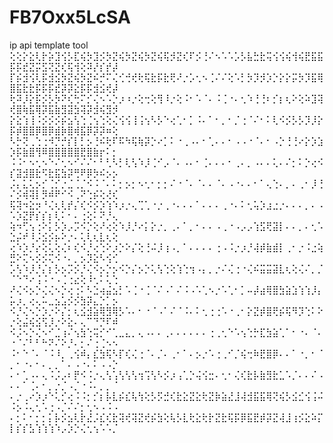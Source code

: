 # FB7Oxx5LcSA
ip api template tool 
⢕⢕⡕⣕⢇⡗⡵⣹⢪⡣⣏⢮⡳⣹⡪⡳⣝⢮⡳⣝⢮⡳⣝⢮⢯⡺⣝⢎⠏⡪⢘⠌⠢⠡⠡⡡⡣⣧⣓⣗⢭⢪⢪⢮⢺⢮⣟⣯⣯⡯⡯⣞⣝⡭⣫⢝⣝⢎⢯⢺⢕⠽⡜⡎⡞⡼
⡏⡮⣺⢪⢇⡯⣺⣪⡳⣝⢮⡳⣝⠮⡚⠍⢌⢊⢚⢞⢗⢯⣗⡯⣗⢟⠜⡐⡡⢂⠢⢈⠌⠌⢕⠡⡃⡳⡹⡺⡱⡑⡕⡕⡭⡳⡹⣯⢿⣿⣯⣗⣗⡯⡯⡯⣞⡽⡽⣕⡯⡯⣺⣪⢞⡼
⢗⠽⡸⡕⡯⡪⡣⡳⠝⢎⢓⠍⡊⢌⠢⠡⡑⡰⠰⡐⢕⢒⢕⢻⠸⡐⢕⠨⠂⠡⠈⠄⠨⢈⠐⠄⢂⠱⢘⢘⠆⡊⡆⢆⠕⢕⠵⣹⢽⢞⣿⢷⣯⢿⡽⣯⣷⣻⣽⣳⢽⡽⣺⢮⣻⡺
⡕⣕⢱⢸⠨⡪⡪⡪⡮⣢⢣⢑⢈⢢⢑⢕⢌⢪⢪⢸⢨⢢⠣⡣⠑⢔⢁⠂⡁⠨⠄⠁⠂⡀⠂⡈⢐⠈⠌⠂⠅⢇⠪⡪⡣⡣⡹⡸⡕⡯⡾⣿⣿⡿⣿⡿⣾⡷⣿⢾⣯⡿⡽⡽⠶⢕
⠣⡓⢝⢀⢑⢐⠺⡙⡚⡎⡇⡃⡢⢘⠮⢗⠏⠯⠳⢯⢷⡽⡑⠔⡁⠅⠐⢀⠠⠄⠂⢁⠄⠄⠂⠠⠠⠐⠈⠄⠂⠠⡑⢘⢘⠔⡕⡱⣱⡱⡯⣷⣿⢻⠿⣿⣿⣿⣿⣿⣟⣿⣷⡖⠅⡂
⠨⠨⠂⠢⢂⠢⠑⠌⢂⠢⠊⠌⠌⠂⠃⢃⠣⡃⢇⢣⠱⡸⢈⠊⡠⠈⠄⠠⠄⠂⢈⠄⠄⠄⠂⢀⠄⡀⠠⠄⠄⢅⠄⠌⡂⠅⡑⢔⠪⡎⣽⣺⣿⣗⠫⣗⣯⣳⡽⢛⠟⡿⡳⠮⡢⡢
⡨⡄⣅⢅⡢⡊⢈⡊⡐⣈⢈⡈⠪⠨⠈⠄⠅⡂⡢⡂⠢⢂⠂⡂⡂⠌⠐⠈⠄⠈⠄⠄⠈⠄⠠⠐⠄⠄⠂⠁⢄⢑⠄⡀⠄⢀⠂⡸⢘⠌⡪⢾⢽⡇⡻⠾⠟⠊⠪⢀⠝⢑⡮⢕⢜⢎
⢯⢽⠲⣕⡲⠘⢌⢆⢇⡞⡌⢎⠪⡪⡱⢱⠱⡰⡐⢄⢉⢁⠐⡐⢀⠐⠄⠄⠄⠁⠄⠄⠄⢀⠐⠄⠅⢂⢥⡱⣰⣐⡐⠄⠄⠄⡀⠄⠠⠡⡱⣝⡟⡎⡎⡆⢇⠅⠂⠄⢐⢕⠅⠝⡘⢄
⢵⠲⢋⢢⢐⠕⡅⡣⡱⡠⡩⠪⡑⢕⠜⢔⢕⠱⡸⡘⠔⡅⡕⡐⡀⢀⠄⠁⡀⠂⠄⠄⠠⢀⠐⠠⡠⡠⢱⣫⢟⣽⡇⠄⠄⡀⠄⢂⠡⣑⡬⠞⠸⡨⣪⡪⡦⠕⡐⠄⢅⢇⢆⣇⢆⢕
⢔⠱⡱⡘⡔⢕⢅⢕⢌⠆⢎⠪⡘⢔⢑⠕⡰⡑⠕⡌⢕⢘⠬⡸⢰⠠⡀⠁⠄⠄⠄⠄⢐⠠⠨⡐⡰⡘⢼⡾⣷⣾⡇⢀⠂⡐⠨⣐⢵⣛⠕⢍⠢⡪⡪⢍⠪⠐⠄⡀⡢⡹⣕⠣⢪⢊
⡡⢣⠱⡸⡘⡌⡆⡣⡢⡩⡪⡘⢌⠪⡢⡑⡢⠪⡑⡌⡢⡑⢅⢣⢑⢕⢱⢑⢲⠠⡄⡀⡐⠌⢌⢐⠐⢌⠮⣭⣭⣽⣇⢆⢕⢌⠌⡀⡈⠈⠑⠙⠔⢨⠨⠐⠠⢈⢐⣔⢕⠸⢂⠅⢅⢑
⠜⢌⠪⡢⡑⢌⢌⠢⡑⢔⢐⠅⠣⣑⢴⣬⣢⡃⠡⢈⠐⢈⠈⠌⠠⠁⠌⠨⠠⠡⢁⠢⡐⠡⢁⠂⡁⠤⡼⣴⢿⣿⣳⣵⣱⢱⢱⡸⡄⡥⡰⡀⢔⢄⠥⣀⣢⣡⡪⡪⣳⡽⣄⡑⡁⡢
⠪⡘⢌⠢⡑⡱⡐⠕⡌⡂⢆⣪⣺⣵⢿⣻⢿⡣⠡⠄⠂⠐⠈⠠⠁⠌⠈⠨⠄⠅⢂⢐⢐⠡⠐⢀⠂⡕⣝⡾⣿⢟⡮⢯⠻⡹⢑⠅⠕⡐⢕⣬⢮⣪⢫⡸⡐⠕⣕⠄⢄⠉⠙⡙⠏⠾
⠪⡨⠢⡑⢌⠢⠊⣈⢰⠌⢢⣳⢑⢭⡊⠊⢁⣀⣄⡀⢄⠠⠄⠄⢀⠄⠄⠄⠄⠄⠄⢐⢀⢂⠑⠡⢢⢑⡓⣏⣳⣵⢁⠁⠂⠐⠄⠈⠄⠐⠈⠌⠃⠃⠓⠝⠌⠕⡘⠄⡂⠌⢐⢈⠢⠢
⠨⠂⠑⠈⠄⠈⠨⠸⡀⢀⢪⠾⡄⣎⣳⢯⠣⡏⢎⢌⢐⠈⠄⡈⠄⢀⠂⠁⠄⡢⡐⠡⢐⢀⠊⡈⢮⢒⠷⣟⣿⡿⠄⠄⠁⠐⡀⠂⠈⡀⠂⠐⠄⠂⠄⡀⡀⠁⠄⠠⠐⠄⠅⠠⠠⡑
⠄⠂⢁⠠⠄⢄⠨⡨⡠⠆⡟⠪⠨⡐⢄⢣⢡⢣⢣⢣⢲⢩⢣⠣⡪⡰⢠⢁⡑⢬⢪⣒⠄⢂⠂⢌⢎⣗⡧⣷⣻⣗⣁⠡⡈⠄⠄⠌⠠⠄⠄⠁⢈⠄⠂⡀⡐⡈⠠⡈⠐⠨⠄⡀⡀⠈
⠄⡐⢀⠔⡱⡰⠑⢅⡊⢔⠨⠨⡂⡊⡆⡧⣇⡮⣎⢧⢳⢕⡣⡫⣚⢎⣗⣕⣝⣕⢗⣝⡷⣵⣜⣸⢼⣺⣯⣯⢿⢝⢮⡣⣪⣊⢪⢨⠬⠨⡢⠨⢄⢂⠡⢐⠠⡈⠌⠌⡂⢂⠢⠠⠨⠠
⠄⡂⠅⠂⡂⡂⡅⡧⡪⣢⢇⡗⣜⡨⣎⢎⣗⢽⢞⢽⣝⢞⡮⣳⢕⢧⡣⣇⢗⣕⢗⡗⣝⣗⢯⡯⡿⣯⣟⡾⡽⣝⢼⣸⢰⡪⣕⠵⡍⡇⡎⡎⣣⢱⢱⢱⠱⡠⡱⡑⢌⢂⢢⠡⠡⡈
